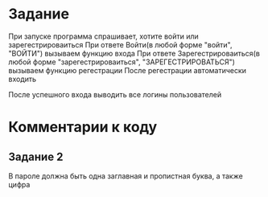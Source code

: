 <h1> Задание</h1>
При запуске программа спрашивает, хотите войти или зарегестрироваиться
При ответе Войти(в любой форме "войти", "ВОЙТИ") вызываем функцию входа
При ответе Зарегестрироваиться(в любой форме "зарегестрироваиться", "ЗАРЕГЕСТРИРОВАТЬСЯ") вызываем функцию регестрации
После регестрации автоматически входить

После успешного входа выводить все логины пользователей
<h1> Комментарии к коду</h1>
<h2>Задание 2</h2>
В пароле должна быть одна заглавная и пропистная буква, а также цифра
